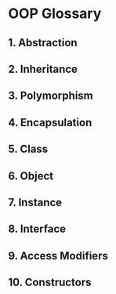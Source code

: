 # **OOP Glossary**

## 1. Abstraction
## 2. Inheritance
## 3. Polymorphism
## 4. Encapsulation
## 5. Class
## 6. Object
## 7. Instance
## 8. Interface
## 9. Access Modifiers
## 10. Constructors